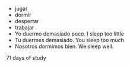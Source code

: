 * jugar
* dormir
* despertar
* trabajar 
* Yo duermo demasiado poco. I sleep too little
* Tu duermes demasiado. You sleep too much
* Nosotros dormimos bien. We sleep well.

71 days of study 
